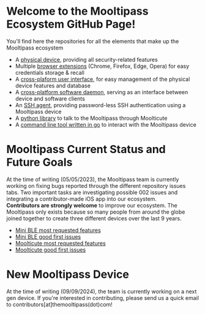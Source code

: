 # Welcome to the Mooltipass Ecosystem GitHub Page!
You'll find here the repositories for all the elements that make up the Mooltipass ecosystem
- A <a href="https://github.com/mooltipass/minible_hw">physical device</a>, providing all security-related features  
- Multiple <a href="https://github.com/mooltipass/extension">browser extensions</a> (Chrome, Firefox, Edge, Opera) for easy credentials storage & recall  
- A <a href="https://github.com/mooltipass/moolticute">cross-plaform user interface</a>, for easy management of the physical device features and database  
- A <a href="https://github.com/mooltipass/moolticute">cross-platform software daemon</a>, serving as an interface between device and software clients  
- An <a href="https://github.com/raoulh/mc-agent">SSH agent</a>, providing password-less SSH authentication using a Mooltipass device
- A <a href="https://github.com/rsrdesarrollo/moolticutepy/">python library</a> to talk to the Mooltipass through Moolticute
- A <a href="https://github.com/raoulh/mc-cli">command line tool written in go</a> to interact with the Mooltipass device

# Mooltipass Current Status and Future Goals
At the time of writing (05/05/2023), the Mooltipass team is currently working on fixing bugs reported through the different repository issues tabs. Two important tasks are investigating possible 002 issues and integrating a contributor-made iOS app into our ecosystem.  
<b>Contributors are strongly welcome</b> to improve our ecosystem. The Mooltipass only exists because so many people from around the globe joined together to create three different devices over the last 9 years.
- <a href="https://github.com/mooltipass/minible/issues?q=is%3Aissue+is%3Aopen+sort%3Areactions-%2B1-desc">Mini BLE most requested features</a>
- <a href="https://github.com/mooltipass/minible/labels/good%20first%20issue">Mini BLE good first issues</a>
- <a href="https://github.com/mooltipass/moolticute/issues?q=is%3Aissue+is%3Aopen+sort%3Areactions-%2B1-desc">Moolticute most requested features</a>
- <a href="https://github.com/mooltipass/moolticute/labels/good%20first%20issue">Moolticute good first issues</a>

# New Mooltipass Device
At the time of writing (09/09/2024), the team is currently working on a next gen device. If you're interested in contributing, please send us a quick email to contributors[at]themooltipass(dot)com!

